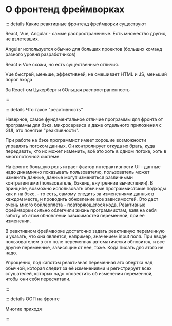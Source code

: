 # О фронтенд фреймворках

::: details Какие реактивные фронтенд фреймворки существуют

React, Vue, Angular - самые распространенные. Есть множество других, не взлетевших.

Angular используется обычно для больших проектов (больших команд разного уровня разработчиков)

React и Vue схожи, но есть существенные отличия.

Vue быстрей, меньше, эффективней, не смешивает HTML и JS, меньший порог входа

За React-ом Цукерберг и бОльшая распространенность

:::

::: details Что такое "реактивность"

Наверное, самое фундаментальное отличие программы для фронта от программы для бэка, микросервиса и даже отдельного приложения с GUI, это понятие "реактивности".

При работе на бэке программист имеет хорошие возможности управлять потоком данных. Он контролирует откуда их брать, куда передавать, кто их может изменить, всё это хоть в одном потоке, хоть в многопоточной системе.

На фронте большую роль играет фактор интерактивности UI - данные надо динамично показывать пользователю, пользователь может изменять данные, данные могут изменяться различными контрагентами (пользователь, бэкенд, внутренние вычисления). В принципе, возможно использовать обычные программистские подходы как и на бэке, - то есть, самому следить за изменениями данных в каждом месте, и проводить обновление все зависимостей. Это даст очень много бойлерплета - повторяющегося кода. Реактивные фреймворки сильно облегчили жизнь программистам, взяв на себя заботу об этом обновлении зависимостей переменной, при её изменении.

В реактивном фреймворке достаточно задать реактивную переменную и указать, что она является, например, значением input поля. При вводе пользователем в это поле переменная автоматически обновится, и все другие переменные, зависящие от нее, тоже. Кода писать для этого не надо.

Упрощенно, под капотом реактивная переменная это обертка над обычной, которая следит за её изменениями и регистрирует всех слушателей, которых надо оповестить об изменении переменной, чтобы они себя пересчитали.

:::

::: details ООП на фронте

Многие приходя

:::
